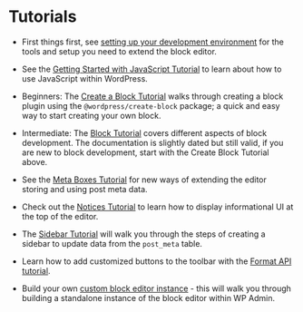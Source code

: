 # Tutorials

-   First things first, see [setting up your development environment](/docs/getting-started/tutorials/devenv/README.md) for the tools and setup you need to extend the block editor.

-   See the [Getting Started with JavaScript Tutorial](/docs/how-to-guides/javascript/README.md) to learn about how to use JavaScript within WordPress.

-   Beginners: The [Create a Block Tutorial](/docs/getting-started/tutorials/create-block/README.md) walks through creating a block plugin using the `@wordpress/create-block` package; a quick and easy way to start creating your own block.

-   Intermediate: The [Block Tutorial](/docs/how-to-guides/block-tutorial/README.md) covers different aspects of block development. The documentation is slightly dated but still valid, if you are new to block development, start with the Create Block Tutorial above.

-   See the [Meta Boxes Tutorial](/docs/how-to-guides/metabox/README.md) for new ways of extending the editor storing and using post meta data.

-   Check out the [Notices Tutorial](/docs/how-to-guides/notices/README.md) to learn how to display informational UI at the top of the editor.

-   The [Sidebar Tutorial](/docs/how-to-guides/sidebar-tutorial/plugin-sidebar-0.md) will walk you through the steps of creating a sidebar to update data from the `post_meta` table.

-   Learn how to add customized buttons to the toolbar with the [Format API tutorial](/docs/how-to-guides/format-api/).

-   Build your own [custom block editor instance](/docs/reference-guides/platform/custom-block-editor/) - this will walk you through building a standalone instance of the block editor within WP Admin.
